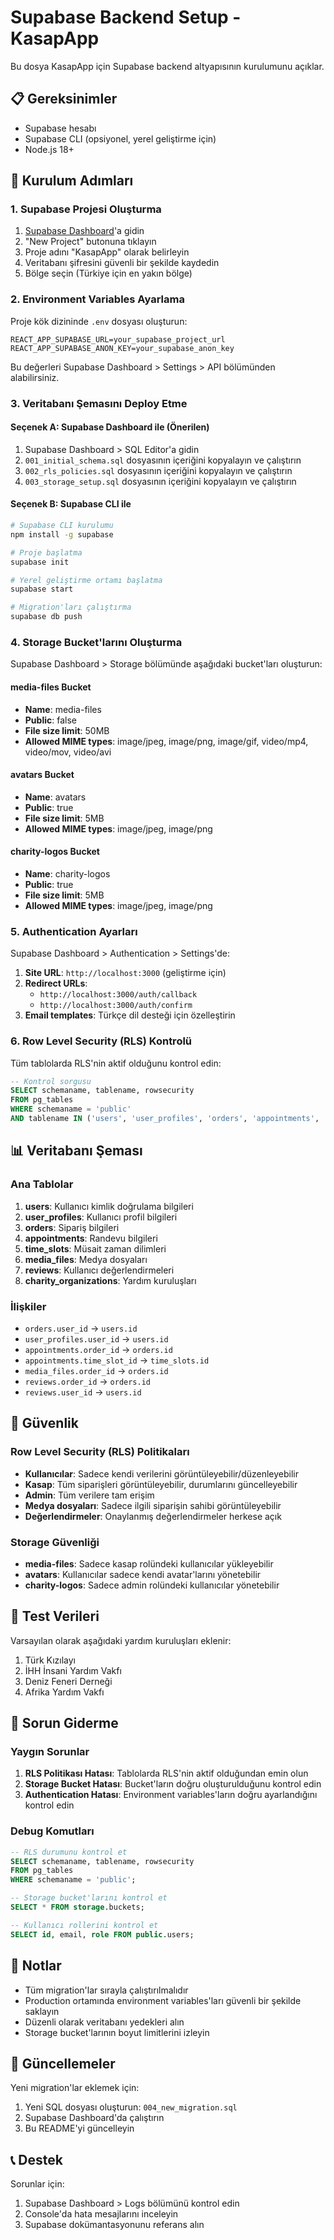 # Supabase Backend Setup - KasapApp

Bu dosya KasapApp için Supabase backend altyapısının kurulumunu açıklar.

## 📋 Gereksinimler

- Supabase hesabı
- Supabase CLI (opsiyonel, yerel geliştirme için)
- Node.js 18+

## 🚀 Kurulum Adımları

### 1. Supabase Projesi Oluşturma

1. [Supabase Dashboard](https://supabase.com/dashboard)'a gidin
2. "New Project" butonuna tıklayın
3. Proje adını "KasapApp" olarak belirleyin
4. Veritabanı şifresini güvenli bir şekilde kaydedin
5. Bölge seçin (Türkiye için en yakın bölge)

### 2. Environment Variables Ayarlama

Proje kök dizininde `.env` dosyası oluşturun:

```env
REACT_APP_SUPABASE_URL=your_supabase_project_url
REACT_APP_SUPABASE_ANON_KEY=your_supabase_anon_key
```

Bu değerleri Supabase Dashboard > Settings > API bölümünden alabilirsiniz.

### 3. Veritabanı Şemasını Deploy Etme

#### Seçenek A: Supabase Dashboard ile (Önerilen)

1. Supabase Dashboard > SQL Editor'a gidin
2. `001_initial_schema.sql` dosyasının içeriğini kopyalayın ve çalıştırın
3. `002_rls_policies.sql` dosyasının içeriğini kopyalayın ve çalıştırın
4. `003_storage_setup.sql` dosyasının içeriğini kopyalayın ve çalıştırın

#### Seçenek B: Supabase CLI ile

```bash
# Supabase CLI kurulumu
npm install -g supabase

# Proje başlatma
supabase init

# Yerel geliştirme ortamı başlatma
supabase start

# Migration'ları çalıştırma
supabase db push
```

### 4. Storage Bucket'larını Oluşturma

Supabase Dashboard > Storage bölümünde aşağıdaki bucket'ları oluşturun:

#### media-files Bucket
- **Name**: media-files
- **Public**: false
- **File size limit**: 50MB
- **Allowed MIME types**: image/jpeg, image/png, image/gif, video/mp4, video/mov, video/avi

#### avatars Bucket
- **Name**: avatars
- **Public**: true
- **File size limit**: 5MB
- **Allowed MIME types**: image/jpeg, image/png

#### charity-logos Bucket
- **Name**: charity-logos
- **Public**: true
- **File size limit**: 5MB
- **Allowed MIME types**: image/jpeg, image/png

### 5. Authentication Ayarları

Supabase Dashboard > Authentication > Settings'de:

1. **Site URL**: `http://localhost:3000` (geliştirme için)
2. **Redirect URLs**: 
   - `http://localhost:3000/auth/callback`
   - `http://localhost:3000/auth/confirm`
3. **Email templates**: Türkçe dil desteği için özelleştirin

### 6. Row Level Security (RLS) Kontrolü

Tüm tablolarda RLS'nin aktif olduğunu kontrol edin:

```sql
-- Kontrol sorgusu
SELECT schemaname, tablename, rowsecurity 
FROM pg_tables 
WHERE schemaname = 'public' 
AND tablename IN ('users', 'user_profiles', 'orders', 'appointments', 'time_slots', 'media_files', 'reviews', 'charity_organizations');
```

## 📊 Veritabanı Şeması

### Ana Tablolar

1. **users**: Kullanıcı kimlik doğrulama bilgileri
2. **user_profiles**: Kullanıcı profil bilgileri
3. **orders**: Sipariş bilgileri
4. **appointments**: Randevu bilgileri
5. **time_slots**: Müsait zaman dilimleri
6. **media_files**: Medya dosyaları
7. **reviews**: Kullanıcı değerlendirmeleri
8. **charity_organizations**: Yardım kuruluşları

### İlişkiler

- `orders.user_id` → `users.id`
- `user_profiles.user_id` → `users.id`
- `appointments.order_id` → `orders.id`
- `appointments.time_slot_id` → `time_slots.id`
- `media_files.order_id` → `orders.id`
- `reviews.order_id` → `orders.id`
- `reviews.user_id` → `users.id`

## 🔐 Güvenlik

### Row Level Security (RLS) Politikaları

- **Kullanıcılar**: Sadece kendi verilerini görüntüleyebilir/düzenleyebilir
- **Kasap**: Tüm siparişleri görüntüleyebilir, durumlarını güncelleyebilir
- **Admin**: Tüm verilere tam erişim
- **Medya dosyaları**: Sadece ilgili siparişin sahibi görüntüleyebilir
- **Değerlendirmeler**: Onaylanmış değerlendirmeler herkese açık

### Storage Güvenliği

- **media-files**: Sadece kasap rolündeki kullanıcılar yükleyebilir
- **avatars**: Kullanıcılar sadece kendi avatar'larını yönetebilir
- **charity-logos**: Sadece admin rolündeki kullanıcılar yönetebilir

## 🧪 Test Verileri

Varsayılan olarak aşağıdaki yardım kuruluşları eklenir:

1. Türk Kızılayı
2. İHH İnsani Yardım Vakfı
3. Deniz Feneri Derneği
4. Afrika Yardım Vakfı

## 🔧 Sorun Giderme

### Yaygın Sorunlar

1. **RLS Politikası Hatası**: Tablolarda RLS'nin aktif olduğundan emin olun
2. **Storage Bucket Hatası**: Bucket'ların doğru oluşturulduğunu kontrol edin
3. **Authentication Hatası**: Environment variables'ların doğru ayarlandığını kontrol edin

### Debug Komutları

```sql
-- RLS durumunu kontrol et
SELECT schemaname, tablename, rowsecurity 
FROM pg_tables 
WHERE schemaname = 'public';

-- Storage bucket'larını kontrol et
SELECT * FROM storage.buckets;

-- Kullanıcı rollerini kontrol et
SELECT id, email, role FROM public.users;
```

## 📝 Notlar

- Tüm migration'lar sırayla çalıştırılmalıdır
- Production ortamında environment variables'ları güvenli bir şekilde saklayın
- Düzenli olarak veritabanı yedekleri alın
- Storage bucket'larının boyut limitlerini izleyin

## 🔄 Güncellemeler

Yeni migration'lar eklemek için:

1. Yeni SQL dosyası oluşturun: `004_new_migration.sql`
2. Supabase Dashboard'da çalıştırın
3. Bu README'yi güncelleyin

## 📞 Destek

Sorunlar için:
1. Supabase Dashboard > Logs bölümünü kontrol edin
2. Console'da hata mesajlarını inceleyin
3. Supabase dokümantasyonunu referans alın 